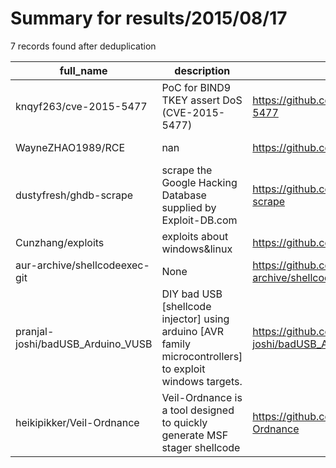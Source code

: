 
# Summary for results/2015/08/17
    
7 records found after deduplication

| full_name | description | html_url | matched_list | matched_count | pushed_at | size | stargazers_count | language | forks_count |
|-----------------------------------|----------------------------------------------------------------------------------------------------------|------------------------------------------------------|--------------------------|-----------------|---------------------------|--------|--------------------|------------|---------------|
| knqyf263/cve-2015-5477 | PoC for BIND9 TKEY assert DoS (CVE-2015-5477) | https://github.com/knqyf263/cve-2015-5477 | ['cve poc', 'cve-2'] | 2 | 2015-08-17 02:00:07+00:00 | 144 | 1 | Python | 0 |
| WayneZHAO1989/RCE | nan | https://github.com/WayneZHAO1989/RCE | ['rce'] | 1 | 2015-08-17 03:36:09+00:00 | 1976 | 0 | nan | 0 |
| dustyfresh/ghdb-scrape | scrape the Google Hacking Database supplied by Exploit-DB.com | https://github.com/dustyfresh/ghdb-scrape | ['exploit'] | 1 | 2015-08-17 05:06:46+00:00 | 132 | 11 | PHP | 10 |
| Cunzhang/exploits | exploits about windows&linux | https://github.com/Cunzhang/exploits | ['exploit'] | 1 | 2015-08-17 13:13:13+00:00 | 108 | 0 | C | 0 |
| aur-archive/shellcodeexec-git | None | https://github.com/aur-archive/shellcodeexec-git | ['shellcode'] | 1 | 2015-08-17 16:00:28+00:00 | 100 | 0 | Shell | 0 |
| pranjal-joshi/badUSB_Arduino_VUSB | DIY bad USB [shellcode injector] using arduino [AVR family microcontrollers] to exploit windows targets. | https://github.com/pranjal-joshi/badUSB_Arduino_VUSB | ['exploit', 'shellcode'] | 2 | 2015-08-17 17:49:47+00:00 | 208 | 10 | C | 2 |
| heikipikker/Veil-Ordnance | Veil-Ordnance is a tool designed to quickly generate MSF stager shellcode | https://github.com/heikipikker/Veil-Ordnance | ['shellcode'] | 1 | 2015-08-17 00:56:43+00:00 | 172 | 1 | Python | 1 |
